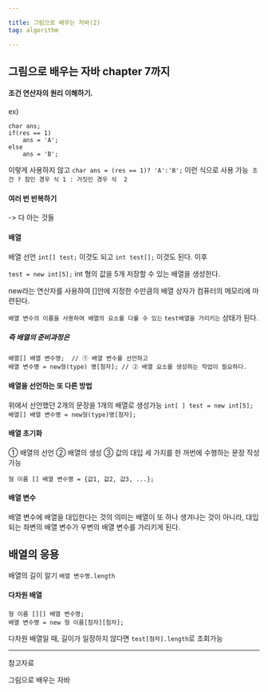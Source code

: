 ```yaml
---

title: 그림으로 배우는 자바(2)
tag: algorithm

---
```


## 그림으로 배우는 자바 chapter 7까지

#### 조건 연산자의 원리 이해하기.

ex)

```
char ans;
if(res == 1)
    ans = 'A';
else
    ans = 'B';
```

이렇게 사용하지 않고
`char ans = (res == 1)? 'A':'B';`
이런 식으로 사용 가능 
`조건 ? 참인 경우 식 1 : 거짓인 경우 식  2`

#### 여러 번 반복하기

 -> 다 아는 것들
 
#### 배열

배열 선언
`int[] test;` 이것도 되고
`int test[];` 이것도 된다.
이후

`test = new int[5];` int 형의 값을 5개 저장할 수 있는 배열을 생성한다.

new라는 연산자를 사용하여 []안에 지정한 수만큼의 배열 상자가 컴퓨터의 메모리에 마련된다.

`배열 변수의 이름을 사용하여 배열의 요소를 다룰 수 있는`
`test배열을 가리키는` 상태가 된다.

##### 즉 배열의 준비과정은

```
배열[] 배열 변수명;  // ① 배열 변수를 선언하고
배열 변수명 = new형(type) 명[첨자]; // ② 배열 요소를 생성하는 작업이 필요하다.
```

#### 배열을 선언하는 또 다른 방법

위에서 선언했던 2개의 문장을 1개의 배열로 생성가능
`int[ ] test = new int[5];`
`배열[] 배열 변수명 = new형(type)명[첨자];`

#### 배열 초기화

① 배열의 선언 ② 배열의 생성 ③ 값의 대입 
세 가지를 한 꺼번에 수행하는 문장 작성 가능

`형 이름 [] 배열 변수명 = {값1, 값2, 값3, ...};`

#### 배열 변수

배열 변수에 배열을 대입한다는 것의 의미는 배열이 또 하나 생겨나는 것이 아니라, 
대입되는 좌변의 배열 변수가 우변의 배열 변수를 가리키게 된다.

## 배열의 응용

배열의 길이 알기
`배열 변수명.length`

#### 다차원 배열
```
형 이름 [][] 배열 변수명;
배열 변수명 = new 형 이름[첨자][첨자];

```
다차원 배열일 때, 길이가 일정하지 않다면
`test[첨자].length`로 조회가능



- - -

참고자료

그림으로 배우는 자바